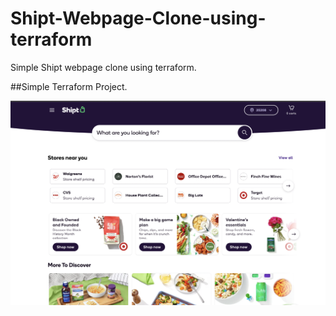 # Shipt-Webpage-Clone-using-terraform
Simple Shipt webpage clone using terraform.


##Simple Terraform Project.

<p align="center">
  <img src="./assests/shipt.png" width="600" title="Architecture" alt="Architecture">
  </p>
